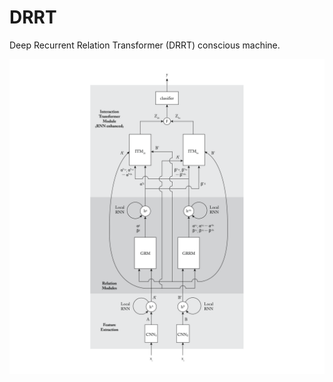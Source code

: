 # DRRT

Deep Recurrent Relation Transformer (DRRT) conscious machine.

![example image](schematic.png)
